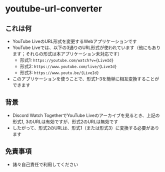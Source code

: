 # youtube-url-converter

## これは何

- YouTube LiveのURL形式を変更するWebアプリケーションです
- YouTube Liveでは、以下の3通りのURL形式が使われています（他にもあります；それらの形式は本アプリケーション未対応です）
  - 形式1: `https://youtube.com/watch?v={LiveId}`
  - 形式2: `https://www.youtube.com/live/{LiveId}`
  - 形式3: `https://www.youtu.be/{LiveId}`
- このアプリケーションを使うことで、形式1–3を簡単に相互変換することができます

## 背景

- Discord Watch TogetherでYouTube Liveのアーカイブを見るとき、上記の形式1, 3のURLは有効ですが、形式2のURLは無効です
- したがって、形式2のURLは、形式1（または形式3）に変換する必要があります

## 免責事項

- 諸々自己責任で利用してください
